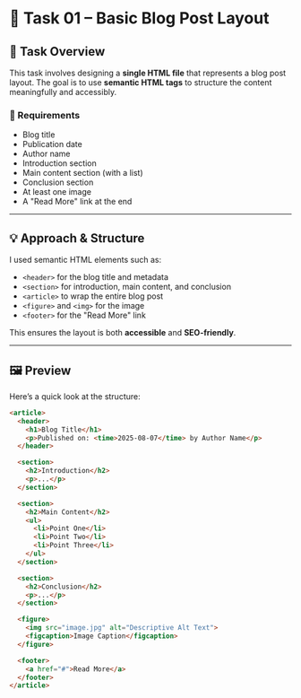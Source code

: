 # 📝 Task 01 – Basic Blog Post Layout

## 📌 Task Overview

This task involves designing a **single HTML file** that represents a blog post layout. The goal is to use **semantic HTML tags** to structure the content meaningfully and accessibly.

### 🔧 Requirements

- Blog title
- Publication date
- Author name
- Introduction section
- Main content section (with a list)
- Conclusion section
- At least one image
- A "Read More" link at the end

---

## 💡 Approach & Structure

I used semantic HTML elements such as:

- `<header>` for the blog title and metadata
- `<section>` for introduction, main content, and conclusion
- `<article>` to wrap the entire blog post
- `<figure>` and `<img>` for the image
- `<footer>` for the "Read More" link

This ensures the layout is both **accessible** and **SEO-friendly**.

---

## 🖼️ Preview

Here’s a quick look at the structure:

```html
<article>
  <header>
    <h1>Blog Title</h1>
    <p>Published on: <time>2025-08-07</time> by Author Name</p>
  </header>

  <section>
    <h2>Introduction</h2>
    <p>...</p>
  </section>

  <section>
    <h2>Main Content</h2>
    <ul>
      <li>Point One</li>
      <li>Point Two</li>
      <li>Point Three</li>
    </ul>
  </section>

  <section>
    <h2>Conclusion</h2>
    <p>...</p>
  </section>

  <figure>
    <img src="image.jpg" alt="Descriptive Alt Text">
    <figcaption>Image Caption</figcaption>
  </figure>

  <footer>
    <a href="#">Read More</a>
  </footer>
</article>
